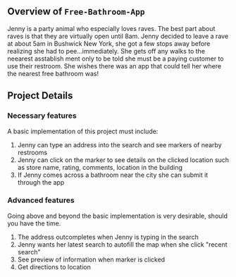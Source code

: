 ## Overview of `Free-Bathroom-App`

Jenny is a party animal who especially loves raves. The best part about raves is that they are virtually open until 8am. Jenny decided to leave a rave at about 5am in Bushwick New York, she got a few stops away before realizing she had to pee...immediately. She gets off any walks to the neearest asstablish ment only to be told she must be a paying customer to use their restroom. She wishes there was an app that could tell her where the nearest free bathroom was!

## Project Details

### Necessary features

A basic implementation of this project must include:

1. Jenny can type an address into the search and see markers of nearby restrooms
2. Jenny can click on the marker to see details on the clicked location such as store name, rating, comments, location in the building
3. If Jenny comes across a bathroom near the city she can submit it through the app

###  Advanced features

Going above and beyond the basic implementation is very desirable, should you 
have the time.

1. The address outcompletes when Jenny is typing in the search
2. Jenny wants her latest search to autofill the map when she click "recent search"
3. See preview of information when marker is clicked
4. Get directions to location

